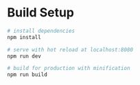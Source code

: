 # Build Setup

```bash
# install dependencies
npm install

# serve with hot reload at localhost:8080
npm run dev

# build for production with minification
npm run build
```
